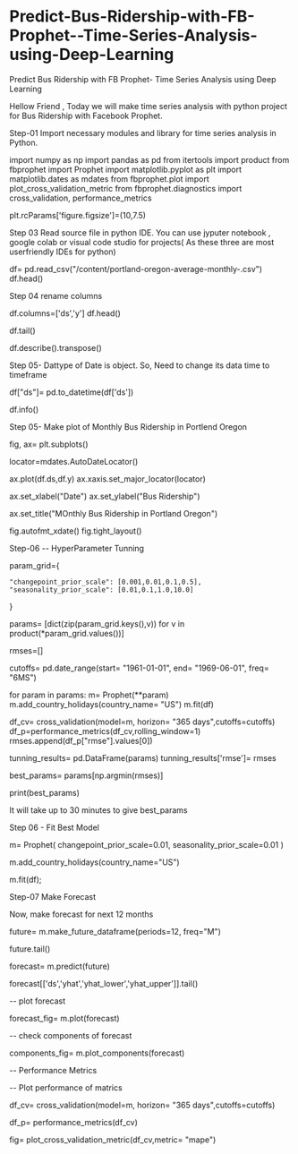 # Predict-Bus-Ridership-with-FB-Prophet--Time-Series-Analysis-using-Deep-Learning
Predict Bus Ridership with FB Prophet- Time Series Analysis using Deep Learning

Hellow Friend , Today we will make time series analysis with python project for Bus Ridership with Facebook Prophet.

Step-01 Import necessary modules and library for time series analysis in Python.

import numpy as np
import pandas as pd
from itertools import product
from fbprophet import Prophet
import matplotlib.pyplot as plt
import matplotlib.dates as mdates
from fbprophet.plot import plot_cross_validation_metric
from fbprophet.diagnostics import cross_validation, performance_metrics


plt.rcParams['figure.figsize']=(10,7.5)

Step 03 Read source file in python IDE. You can use jyputer notebook , google colab or visual code studio for projects( As these three are most userfriendly IDEs for python)

df= pd.read_csv("/content/portland-oregon-average-monthly-.csv")
df.head()


Step 04 rename columns

df.columns=['ds','y']
df.head()

df.tail()

df.describe().transpose()


Step 05- Dattype of Date is object. So, Need to change its data time to timeframe

df["ds"]= pd.to_datetime(df['ds'])

df.info()

Step 05- Make plot of Monthly Bus Ridership in Portlend Oregon

fig, ax= plt.subplots()

locator=mdates.AutoDateLocator()

ax.plot(df.ds,df.y)
ax.xaxis.set_major_locator(locator)

ax.set_xlabel("Date")
ax.set_ylabel("Bus Ridership")

ax.set_title("MOnthly Bus Ridership in Portland Oregon")

fig.autofmt_xdate()
fig.tight_layout()


Step-06 -- HyperParameter Tunning

param_grid={
    
    "changepoint_prior_scale": [0.001,0.01,0.1,0.5],
    "seasonality_prior_scale": [0.01,0.1,1.0,10.0]
}

params= [dict(zip(param_grid.keys(),v)) for v in product(*param_grid.values())]

rmses=[]

cutoffs= pd.date_range(start= "1961-01-01", end= "1969-06-01", freq= "6MS")

for param in params:
  m= Prophet(**param)
  m.add_country_holidays(country_name= "US")
  m.fit(df)

  df_cv= cross_validation(model=m, horizon= "365 days",cutoffs=cutoffs)
  df_p=performance_metrics(df_cv,rolling_window=1)
  rmses.append(df_p["rmse"].values[0])

tunning_results= pd.DataFrame(params)
tunning_results['rmse']= rmses

best_params= params[np.argmin(rmses)]

print(best_params)

It will take up to 30 minutes to give best_params

Step 06 - Fit Best Model

m= Prophet(
    changepoint_prior_scale=0.01,
    seasonality_prior_scale=0.01
)

m.add_country_holidays(country_name="US")

m.fit(df);


Step-07  Make Forecast

Now, make forecast for next 12 months

future= m.make_future_dataframe(periods=12, freq="M")

future.tail()

forecast= m.predict(future)

forecast[['ds','yhat','yhat_lower','yhat_upper']].tail()

-- plot forecast

forecast_fig= m.plot(forecast)

-- check components of forecast

components_fig= m.plot_components(forecast)

-- Performance Metrics

-- Plot performance of matrics

  df_cv= cross_validation(model=m, horizon= "365 days",cutoffs=cutoffs)

  df_p= performance_metrics(df_cv)

  fig= plot_cross_validation_metric(df_cv,metric= "mape")
  
  


